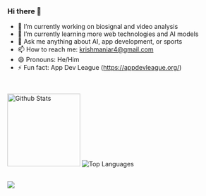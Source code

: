 ### Hi there 👋

- 🔭 I’m currently working on biosignal and video analysis 
- 🌱 I’m currently learning more web technologies and AI models 
- 💬 Ask me anything about AI, app development, or sports
- 📫 How to reach me: krishmaniar4@gmail.com
- 😄 Pronouns: He/Him
- ⚡ Fun fact: App Dev League (https://appdevleague.org/)

<br>
<p>
  <img height="165" src="https://github-readme-stats.vercel.app/api?username=krinetic1234&count_private=true&include_all_commits=true&show_icons=true&theme=algolia" alt="Github Stats" />
  <img src="https://github-readme-stats.vercel.app/api/top-langs/?username=krinetic1234&layout=compact&theme=algolia" alt="Top Languages" />
  <br>
  <br>
<!--   <img src="https://activity-graph.herokuapp.com/graph?username=krinetic1234&bg_color=0D1117&color=5BCDEC&line=5BCDEC&point=FFFFFF&hide_border=true" alt="Activity Graph" /> -->
</p>

![](https://komarev.com/ghpvc/?username=your-github-username&color=green)
